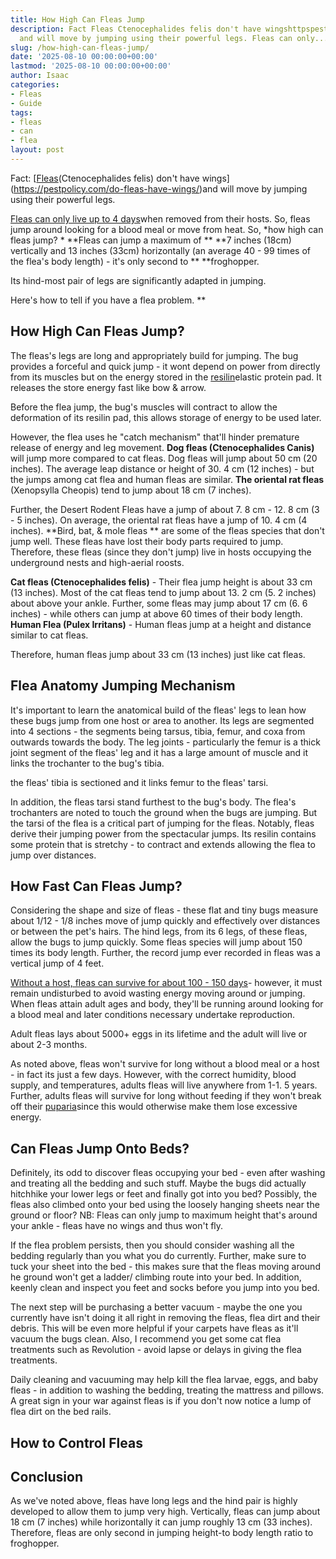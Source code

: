```yaml
---
title: How High Can Fleas Jump
description: Fact Fleas Ctenocephalides felis don't have wingshttpspestpolicy.comdo-fleas-have-wings
  and will move by jumping using their powerful legs. Fleas can only...
slug: /how-high-can-fleas-jump/
date: '2025-08-10 00:00:00+00:00'
lastmod: '2025-08-10 00:00:00+00:00'
author: Isaac
categories:
- Fleas
- Guide
tags:
- fleas
- can
- flea
layout: post
---
```

Fact: [[Fleas](https://pestpolicy.com/how-long-can-fleas-live-without-a-host/)(Ctenocephalides felis) don't have wings](https://pestpolicy.com/do-fleas-have-wings/)and will move by jumping using their powerful legs.

[Fleas can only live up to 4 days](https://pestpolicy.com/how-long-can-fleas-live-without-a-host/)when removed from their hosts. So, fleas jump around looking for a blood meal or move from heat. So, *how high can fleas jump? * **Fleas can jump a maximum of ** **7 inches (18cm) vertically and 13 inches (33cm) horizontally (an average 40 - 99 times of the flea's body length) - it's only second to ** **froghopper.

Its hind-most pair of legs are significantly adapted in jumping.

Here's how to tell if you have a flea problem. **

##  How High Can Fleas Jump?

The fleas's legs are long and appropriately build for jumping. The bug provides a forceful and quick jump - it wont depend on power from directly from its muscles but on the energy stored in the [resilin](https://en.wikipedia.org/wiki/Resilin)elastic protein pad. It releases the store energy fast like bow & arrow.

Before the flea jump, the bug's muscles will contract to allow the deformation of its resilin pad, this allows storage of energy to be used later.

However, the flea uses he "catch mechanism" that'll hinder premature release of energy and leg movement. **Dog fleas (Ctenocephalides Canis)** will jump more compared to cat fleas. Dog fleas will jump about 50 cm (20 inches). The average leap distance or height of 30. 4 cm (12 inches) - but the jumps among cat flea and human fleas are similar. **The oriental rat fleas** (Xenopsylla Cheopis) tend to jump about 18 cm (7 inches).

Further, the Desert Rodent Fleas have a jump of about 7. 8 cm - 12. 8 cm (3 - 5 inches). On average, the oriental rat fleas have a jump of 10. 4 cm (4 inches). **Bird, bat, & mole fleas ** are some of the fleas species that don't jump well. These fleas have lost their body parts required to jump. Therefore, these fleas (since they don't jump) live in hosts occupying the underground nests and high-aerial roosts.

**Cat fleas (Ctenocephalides felis)** - Their flea jump height is about 33 cm (13 inches). Most of the cat fleas tend to jump about 13. 2 cm (5. 2 inches) about above your ankle. Further, some fleas may jump about 17 cm (6. 6 inches) - while others can jump at above 60 times of their body length. **Human Flea (Pulex Irritans)** - Human fleas jump at a height and distance similar to cat fleas.

Therefore, human fleas jump about 33 cm (13 inches) just like cat fleas.

##  Flea Anatomy  Jumping Mechanism

It's important to learn the anatomical build of the fleas' legs to lean how these bugs jump from one host or area to another. Its legs are segmented into 4 sections - the segments being tarsus, tibia, femur, and coxa from outwards towards the body. The leg joints - particularly the femur is a thick joint segment of the fleas' leg and it has a large amount of muscle and it links the trochanter to the bug's tibia.

the fleas' tibia is sectioned and it links femur to the fleas' tarsi.

In addition, the fleas tarsi stand furthest to the bug's body. The flea's trochanters are noted to touch the ground when the bugs are jumping. But the tarsi of the flea is a critical part of jumping for the fleas. Notably, fleas derive their jumping power from the spectacular jumps. Its resilin contains some protein that is stretchy - to contract and extends allowing the flea to jump over distances.

##  How Fast Can Fleas Jump?

Considering the shape and size of fleas - these flat and tiny bugs measure about 1/12 - 1/8 inches move of jump quickly and effectively over distances or between the pet's hairs. The hind legs, from its 6 legs, of these fleas, allow the bugs to jump quickly. Some fleas species will jump about 150 times its body length. Further, the record jump ever recorded in fleas was a vertical jump of 4 feet.

[Without a host, fleas can survive for about 100 - 150 days](https://pestpolicy.com/how-long-can-fleas-live-without-a-host/)- however, it must remain undisturbed to avoid wasting energy moving around or jumping. When fleas attain adult ages and body, they'll be running around looking for a blood meal and later conditions necessary undertake reproduction.

Adult fleas lays about 5000+ eggs in its lifetime and the adult will live or about 2-3 months.

As noted above, fleas won't survive for long without a blood meal or a host - in fact its just a few days. However, with the correct humidity, blood supply, and temperatures, adults fleas will live anywhere from 1-1. 5 years. Further, adults fleas will survive for long without feeding if they won't break off their [puparia](https://en.wikipedia.org/wiki/Puparium)since this would otherwise make them lose excessive energy.

##  Can Fleas Jump Onto Beds?

Definitely, its odd to discover fleas occupying your bed - even after washing and treating all the bedding and such stuff. Maybe the bugs did actually hitchhike your lower legs or feet and finally got into you bed? Possibly, the fleas also climbed onto your bed using the loosely hanging sheets near the ground or floor? NB: Fleas can only jump to maximum height that's around your ankle - fleas have no wings and thus won't fly.

If the flea problem persists, then you should consider washing all the bedding regularly than you what you do currently. Further, make sure to tuck your sheet into the bed - this makes sure that the fleas moving around he ground won't get a ladder/ climbing route into your bed. In addition, keenly clean and inspect you feet and socks before you jump into you bed.

The next step will be purchasing a better vacuum - maybe the one you currently have isn't doing it all right in removing the fleas, flea dirt and their debris. This will be even more helpful if your carpets have fleas as it'll vacuum the bugs clean. Also, I recommend you get some cat flea treatments such as Revolution - avoid lapse or delays in giving the flea treatments.

Daily cleaning and vacuuming may help kill the flea larvae, eggs, and baby fleas - in addition to washing the bedding, treating the mattress and pillows. A great sign in your war against fleas is if you don't now notice a lump of flea dirt on the bed rails.

##  How to Control Fleas

##  Conclusion

As we've noted above, fleas have long legs and the hind pair is highly developed to allow them to jump very high. Vertically, fleas can jump about 18 cm (7 inches) while horizontally it can jump roughly 13 cm (33 inches). Therefore, fleas are only second in jumping height-to body length ratio to froghopper.
